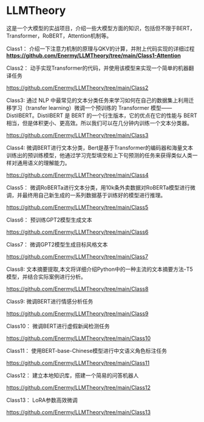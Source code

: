 # LLMTheory
这是一个大模型的实战项目，介绍一些大模型方面的知识，包括但不限于BERT，Transformer，RoBERT，Attention机制等。

Class1：
介绍一下注意力机制的原理与QKV的计算，并附上代码实现的详细过程
**https://github.com/Enermy/LLMTheory/tree/main/Class1-Attention**

Class2：
动手实现Transformer的代码，并使用该模型来实现一个简单的机器翻译任务

https://github.com/Enermy/LLMTheory/tree/main/Class2

Class3:
通过 NLP 中最常见的文本分类任务来学习如何在自己的数据集上利用迁移学习（transfer learning）微调一个预训练的 Transformer 模型—— DistilBERT。DistilBERT 是 BERT 的一个衍生版本，它的优点在它的性能与 BERT 相当，但是体积更小、更高效。所以我们可以在几分钟内训练一个文本分类器。

https://github.com/Enermy/LLMTheory/tree/main/Class3

Class4:
微调BERT进行文本分类，Bert是基于Transformer的编码器和海量文本训练出的预训练模型，他通过学习完型填空和上下句预测的任务来获得类似人类一样对通用语义的理解能力。

https://github.com/Enermy/LLMTheory/tree/main/Class4

Class5：
微调RoBERTa进行文本分类，用10k条外卖数据对RoBERTa模型进行微调，并最终用自己新生成的一系列数据基于训练好的模型进行推理。

https://github.com/Enermy/LLMTheory/tree/main/Class5

Class6：
预训练GPT2模型生成文本

https://github.com/Enermy/LLMTheory/tree/main/Class6

Class7：
微调GPT2模型生成目标风格文本

https://github.com/Enermy/LLMTheory/tree/main/Class7

Class8:
文本摘要提取,本文将详细介绍Python中的一种主流的文本摘要方法-T5模型，并结合实际案例进行分析。

https://github.com/Enermy/LLMTheory/tree/main/Class8

Class9:
微调BERT进行情感分析任务

https://github.com/Enermy/LLMTheory/tree/main/Class9

Class10：
微调BERT进行虚假新闻检测任务

https://github.com/Enermy/LLMTheory/tree/main/Class10

Class11：
使用BERT-base-Chinese模型进行中文语义角色标注任务

https://github.com/Enermy/LLMTheory/tree/main/Class11

Class12：
建立本地知识库，搭建一个简易的问答机器人

https://github.com/Enermy/LLMTheory/tree/main/Class12

Class13：
LoRA参数高效微调

https://github.com/Enermy/LLMTheory/tree/main/Class13

